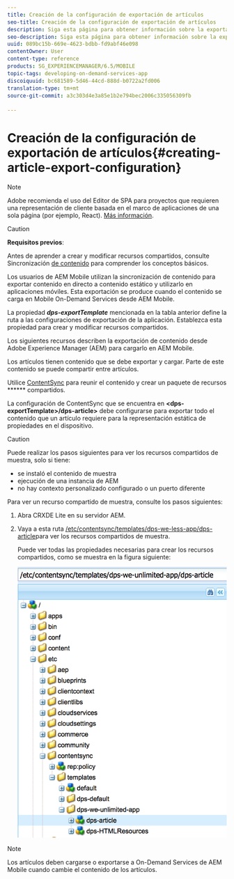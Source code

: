 ```yaml
---
title: Creación de la configuración de exportación de artículos
seo-title: Creación de la configuración de exportación de artículos
description: Siga esta página para obtener información sobre la exportación de contenido desde Adobe Experience Manager (AEM) para cargarlo en AEM Mobile.
seo-description: Siga esta página para obtener información sobre la exportación de contenido desde Adobe Experience Manager (AEM) para cargarlo en AEM Mobile.
uuid: 089bc15b-669e-4623-bdbb-fd9abf46e098
contentOwner: User
content-type: reference
products: SG_EXPERIENCEMANAGER/6.5/MOBILE
topic-tags: developing-on-demand-services-app
discoiquuid: bc681589-5d46-44cd-888d-b0722a2fd006
translation-type: tm+mt
source-git-commit: a3c303d4e3a85e1b2e794bec2006c335056309fb

---
```



# Creación de la configuración de exportación de artículos{#creating-article-export-configuration}

>[!NOTE]
>
>Adobe recomienda el uso del Editor de SPA para proyectos que requieren una representación de cliente basada en el marco de aplicaciones de una sola página (por ejemplo, React). [Más información](/help/sites-developing/spa-overview.md).

>[!CAUTION]
>
>**Requisitos previos**:
>
>Antes de aprender a crear y modificar recursos compartidos, consulte Sincronización [de contenido](/help/mobile/mobile-ondemand-contentsync.md) para comprender los conceptos básicos.

Los usuarios de AEM Mobile utilizan la sincronización de contenido para exportar contenido en directo a contenido estático y utilizarlo en aplicaciones móviles. Esta exportación se produce cuando el contenido se carga en Mobile On-Demand Services desde AEM Mobile.

La propiedad ***dps-exportTemplate*** mencionada en la tabla anterior define la ruta a las configuraciones de exportación de la aplicación. Establezca esta propiedad para crear y modificar recursos compartidos.

Los siguientes recursos describen la exportación de contenido desde Adobe Experience Manager (AEM) para cargarlo en AEM Mobile.

Los artículos tienen contenido que se debe exportar y cargar. Parte de este contenido se puede compartir entre artículos.

Utilice [ContentSync](/help/mobile/mobile-ondemand-contentsync.md) para reunir el contenido y crear un paquete de recursos ****** compartidos.

La configuración de ContentSync que se encuentra en **&lt;dps-exportTemplate>/dps-article>** debe configurarse para exportar todo el contenido que un artículo requiere para la representación estática de propiedades en el dispositivo.

>[!CAUTION]
>
>Puede realizar los pasos siguientes para ver los recursos compartidos de muestra, solo si tiene:
>
>* se instaló el contenido de muestra
>* ejecución de una instancia de AEM
>* no hay contexto personalizado configurado o un puerto diferente
>



Para ver un recurso compartido de muestra, consulte los pasos siguientes:

1. Abra CRXDE Lite en su servidor AEM.
1. Vaya a esta ruta [/etc/contentsync/templates/dps-we-less-app/dps-article](http://localhost:4502/crx/de/index.jsp#/etc/contentsync/templates/dps-we-unlimited-app/dps-article)para ver los recursos compartidos de muestra.

   Puede ver todas las propiedades necesarias para crear los recursos compartidos, como se muestra en la figura siguiente:

   ![chlimage_1-134](assets/chlimage_1-134.png)

>[!NOTE]
>
>Los artículos deben cargarse o exportarse a On-Demand Services de AEM Mobile cuando cambie el contenido de los artículos.

